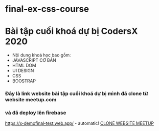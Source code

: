 # final-ex-css-course

# Bài tập cuối khoá dự bị CodersX 2020

* Nội dung khoá học bao gồm:
 * JAVASCRIPT CƠ BẢN
 * HTML DOM
 * UI DESIGN
 * CSS
 * BOOSTRAP
 
 ### Đây là link website bài tập cuối khoá dự bị mình đã clone từ website meetup.com
 ### và đã deploy lên firebase
 
 https://x-demofinal-test.web.app/ - automatic!
[CLONE WEBSITE MEETUP](https://x-demofinal-test.web.app/)
